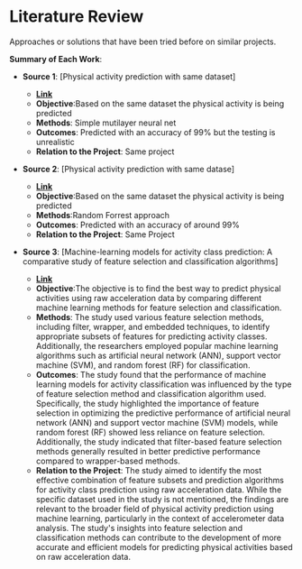 # Literature Review

Approaches or solutions that have been tried before on similar projects.

**Summary of Each Work**:

- **Source 1**: [Physical activity prediction with same dataset]

  - **[Link](https://www.kaggle.com/code/kaushalkrishna2000/physical-activity-notebook)**
  - **Objective**:Based on the same dataset the physical activity is being predicted
  - **Methods**: Simple mutilayer neural net
  - **Outcomes**: Predicted with an accuracy of 99% but the testing is unrealistic
  - **Relation to the Project**: Same project

- **Source 2**: [Physical activity prediction with same datase]

  - **[Link](https://www.kaggle.com/code/maheshbabukamepalli/physical-activity-prediction)**
  - **Objective**:Based on the same dataset the physical activity is being predicted
  - **Methods**:Random Forrest approach
  - **Outcomes**: Predicted with an accuracy of around 99%
  - **Relation to the Project**: Same Project

- **Source 3**: [Machine-learning models for activity class prediction: A comparative study of feature selection and classification algorithms]

  - **[Link](https://www.sciencedirect.com/science/article/pii/S0966636221002332)**
  - **Objective**:The objective is to find the best way to predict physical activities using raw acceleration data by comparing different machine learning methods for feature selection and classification.
  - **Methods**: The study used various feature selection methods, including filter, wrapper, and embedded techniques, to identify appropriate subsets of features for predicting activity classes. Additionally, the researchers employed popular machine learning algorithms such as artificial neural network (ANN), support vector machine (SVM), and random forest (RF) for classification.
  - **Outcomes**: The study found that the performance of machine learning models for activity classification was influenced by the type of feature selection method and classification algorithm used. Specifically, the study highlighted the importance of feature selection in optimizing the predictive performance of artificial neural network (ANN) and support vector machine (SVM) models, while random forest (RF) showed less reliance on feature selection. Additionally, the study indicated that filter-based feature selection methods generally resulted in better predictive performance compared to wrapper-based methods.
  - **Relation to the Project**: The study aimed to identify the most effective combination of feature subsets and prediction algorithms for activity class prediction using raw acceleration data. While the specific dataset used in the study is not mentioned, the findings are relevant to the broader field of physical activity prediction using machine learning, particularly in the context of accelerometer data analysis. The study's insights into feature selection and classification methods can contribute to the development of more accurate and efficient models for predicting physical activities based on raw acceleration data.
